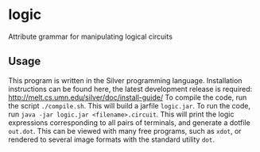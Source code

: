 # logic
Attribute grammar for manipulating logical circuits

## Usage
This program is written in the Silver programming language.  Installation instructions can be found here, the latest development release is required: http://melt.cs.umn.edu/silver/doc/install-guide/
To compile the code, run the script `./compile.sh`.  This will build a jarfile `logic.jar`.
To run the code, run `java -jar logic.jar <filename>.circuit`.  This will print the logic expressions corresponding to all pairs of terminals, and generate a dotfile `out.dot`.  This can be viewed with many free programs, such as `xdot`, or rendered to several image formats with the standard utility `dot`.  